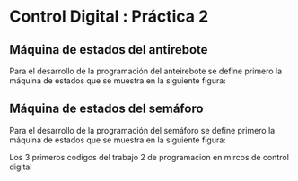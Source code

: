 # Control Digital : Práctica 2 

## Máquina de estados del antirebote
Para el desarrollo de la programación del anteirebote se define primero la máquina de estados que se muestra en la siguiente figura:

## Máquina de estados del semáforo
Para el desarrollo de la programación del semáforo se define primero la máquina de estados que se muestra en la siguiente figura:

Los 3 primeros codigos del trabajo 2 de programacion en mircos de control digital

